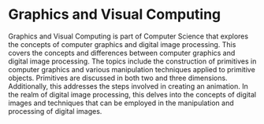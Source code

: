 # Graphics and Visual Computing
Graphics and Visual Computing is part of Computer Science that explores the concepts of computer graphics and digital image processing. This covers the concepts and differences between computer graphics and digital image processing. The topics include the construction of primitives in computer graphics and various manipulation techniques applied to primitive objects. Primitives are discussed in both two and three dimensions. Additionally, this addresses the steps involved in creating an animation. In the realm of digital image processing, this delves into the concepts of digital images and techniques that can be employed in the manipulation and processing of digital images.
